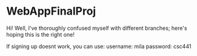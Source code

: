 # WebAppFinalProj

Hi! Well, I've thoroughly confused myself with different branches; here's hoping this is the right one!

If signing up doesnt work, you can use:
username: mila
password: csc441
